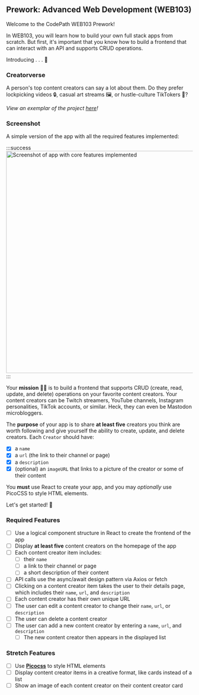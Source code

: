 ## Prework: Advanced Web Development (WEB103)

Welcome to the CodePath WEB103 Prework!

In WEB103, you will learn how to build your own full stack apps from scratch. But first, it's important that you know how to build a frontend that can interact with an API and supports CRUD operations.

Introducing . . . 🥁

### Creatorverse

A person's top content creators can say a lot about them. Do they prefer lockpicking videos 🔒, casual art streams 🖼️, or hustle-culture TikTokers 📱?

*View an exemplar of the project [here](https://creatorverse-production.up.railway.app/)!*

### Screenshot

A simple version of the app with all the required features implemented:

:::success
<a href="/course_images/web103/prework/prework.gif" target="_blank"><img src='/course_images/web103/prework/prework.gif' title='Screenshot of app with core features implemented' width='600' alt='Screenshot of app with core features implemented' /></a>
:::

Your **mission** 🧑‍🚀 is to build a frontend that supports CRUD (create, read, update, and delete) operations on your favorite content creators. Your content creators can be Twitch streamers, YouTube channels, Instagram personalities, TikTok accounts, or similar. Heck, they can even be Mastodon microbloggers.

The **purpose** of your app is to share **at least five** creators you think are worth following and give yourself the ability to create, update, and delete creators. Each `Creator` should have:

- [x] a `name`
- [x] a `url` (the link to their channel or page)
- [x] a `description`
- [x] (optional) an `imageURL` that links to a picture of the creator or some of their content

You **must** use React to create your app, and you may *optionally* use PicoCSS to style HTML elements.

Let's get started! 🚀

### Required Features

- [ ] Use a logical component structure in React to create the frontend of the app
- [ ] Display **at least five** content creators on the homepage of the app
- [ ] Each content creator item includes:
  - [ ] their `name`
  - [ ] a link to their channel or page
  - [ ] a short description of their content
- [ ] API calls use the async/await design pattern via Axios or fetch
- [ ] Clicking on a content creator item takes the user to their details page, which includes their `name`, `url`, and `description`
- [ ] Each content creator has their own unique URL
- [ ] The user can edit a content creator to change their `name`, `url`, or `description`
- [ ] The user can delete a content creator
- [ ] The user can add a new content creator by entering a `name`, `url`, and `description`
  - [ ] The new content creator then appears in the displayed list

### Stretch Features

- [ ] Use [**Picocss**](https://picocss.com/) to style HTML elements
- [ ] Display content creator items in a creative format, like cards instead of a list
- [ ] Show an image of each content creator on their content creator card
